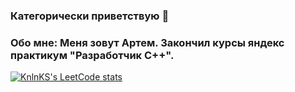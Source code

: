 ### Категорически приветствую 👋
### Обо мне: Меня зовут Артем. Закончил курсы яндекс практикум "Разработчик С++". 
[![KnlnKS's LeetCode stats](https://leetcode-stats-six.vercel.app/api?username=Inoplanet)](https://github.com/KnlnKS/leetcode-stats)

<!--
**UserUmbasa/UserUmbasa** is a ✨ _special_ ✨ repository because its `README.md` (this file) appears on your GitHub profile.

Here are some ideas to get you started:

- 🔭 I’m currently working on ...
- 🌱 I’m currently learning ...
- 👯 I’m looking to collaborate on ...
- 🤔 I’m looking for help with ...
- 💬 Ask me about ...
- 📫 How to reach me: ...
- 😄 Pronouns: ...
- ⚡ Fun fact: ...
-->
